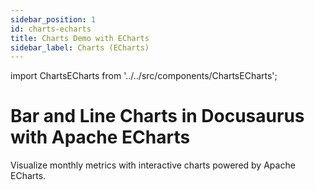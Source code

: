 ```yaml
---
sidebar_position: 1
id: charts-echarts
title: Charts Demo with ECharts
sidebar_label: Charts (ECharts)
---
```


import ChartsECharts from '../../src/components/ChartsECharts';

# Bar and Line Charts in Docusaurus with Apache ECharts

Visualize monthly metrics with interactive charts powered by Apache ECharts.

<ChartsECharts />